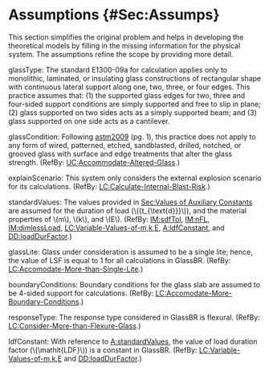 # Assumptions {#Sec:Assumps}

This section simplifies the original problem and helps in developing the theoretical models by filling in the missing information for the physical system. The assumptions refine the scope by providing more detail.

<div id="assumpGT"></div>

glassType: The standard E1300-09a for calculation applies only to monolithic, laminated, or insulating glass constructions of rectangular shape with continuous lateral support along one, two, three, or four edges. This practice assumes that: (1) the supported glass edges for two, three and four-sided support conditions are simply supported and free to slip in plane; (2) glass supported on two sides acts as a simply supported beam; and (3) glass supported on one side acts as a cantilever.

<div id="assumpGC"></div>

glassCondition: Following [astm2009](./SecReferences.md#astm2009) (pg. 1), this practice does not apply to any form of wired, patterned, etched, sandblasted, drilled, notched, or grooved glass with surface and edge treatments that alter the glass strength. (RefBy: [UC:Accommodate-Altered-Glass](./SecUCs.md#accAlteredGlass).)

<div id="assumpES"></div>

explainScenario: This system only considers the external explosion scenario for its calculations. (RefBy: [LC:Calculate-Internal-Blast-Risk](./SecLCs.md#calcInternalBlastRisk).)

<div id="assumpSV"></div>

standardValues: The values provided in [Sec:Values of Auxiliary Constants](./SecAuxConstants.md#Sec:AuxConstants) are assumed for the duration of load (\\({t\_{\text{d}}}\\)), and the material properties of \\(m\\), \\(k\\), and \\(E\\). (RefBy: [IM:sdfTol](./SecIMs.md#IM:sdfTol), [IM:nFL](./SecIMs.md#IM:nFL), [IM:dimlessLoad](./SecIMs.md#IM:dimlessLoad), [LC:Variable-Values-of-m,k,E](./SecLCs.md#varValsOfmkE), [A:ldfConstant](./SecAssumps.md#assumpLDFC), and [DD:loadDurFactor](./SecDDs.md#DD:loadDurFactor).)

<div id="assumpGL"></div>

glassLite: Glass under consideration is assumed to be a single lite; hence, the value of LSF is equal to 1 for all calculations in GlassBR. (RefBy: [LC:Accomodate-More-than-Single-Lite](./SecLCs.md#accMoreThanSingleLite).)

<div id="assumpBC"></div>

boundaryConditions: Boundary conditions for the glass slab are assumed to be 4-sided support for calculations. (RefBy: [LC:Accomodate-More-Boundary-Conditions](./SecLCs.md#accMoreBoundaryConditions).)

<div id="assumpRT"></div>

responseType: The response type considered in GlassBR is flexural. (RefBy: [LC:Consider-More-than-Flexure-Glass](./SecLCs.md#considerMoreThanFlexGlass).)

<div id="assumpLDFC"></div>

ldfConstant: With reference to [A:standardValues](./SecAssumps.md#assumpSV), the value of load duration factor (\\(\mathit{LDF}\\)) is a constant in GlassBR. (RefBy: [LC:Variable-Values-of-m,k,E](./SecLCs.md#varValsOfmkE) and [DD:loadDurFactor](./SecDDs.md#DD:loadDurFactor).)
